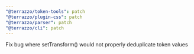 ```yaml
---
"@terrazzo/token-tools": patch
"@terrazzo/plugin-css": patch
"@terrazzo/parser": patch
"@terrazzo/cli": patch
---
```


Fix bug where setTransform() would not properly deduplicate token values
